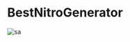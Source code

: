 # BestNitroGenerator

![sa](https://user-images.githubusercontent.com/79768100/184175391-a1bd0aaf-7237-4693-a055-ddc787456b3d.PNG)
